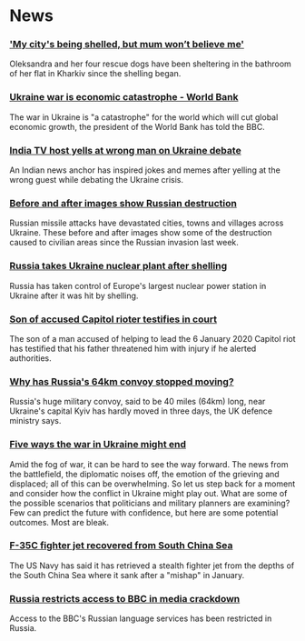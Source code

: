 # News
### ['My city's being shelled, but mum won’t believe me'](https://www.bbc.com/news/world-europe-60600487)
Oleksandra and her four rescue dogs have been sheltering in the bathroom of her flat in Kharkiv since the shelling began. 
### [Ukraine war is economic catastrophe - World Bank](https://www.bbc.com/news/business-60610537)
The war in Ukraine is "a catastrophe" for the world which will cut global economic growth, the president of the World Bank has told the BBC.
### [India TV host yells at wrong man on Ukraine debate](https://www.bbc.com/news/world-asia-india-60614274)
An Indian news anchor has inspired jokes and memes after yelling at the wrong guest while debating the Ukraine crisis.
### [Before and after images show Russian destruction](https://www.bbc.com/news/world-europe-60610840)
Russian missile attacks have devastated cities, towns and villages across Ukraine. These before and after images show some of the destruction caused to civilian areas since the Russian invasion last week.
### [Russia takes Ukraine nuclear plant after shelling](https://www.bbc.com/news/world-europe-60613438)
Russia has taken control of Europe's largest nuclear power station in Ukraine after it was hit by shelling. 
### [Son of accused Capitol rioter testifies in court](https://www.bbc.com/news/world-us-canada-60608759)
The son of a man accused of helping to lead the 6 January 2020 Capitol riot has testified that his father threatened him with injury if he alerted authorities.
### [Why has Russia's 64km convoy stopped moving?](https://www.bbc.com/news/world-europe-60596629)
Russia's huge military convoy, said to be 40 miles (64km) long, near Ukraine's capital Kyiv has hardly moved in three days, the UK defence ministry says.
### [Five ways the war in Ukraine might end](https://www.bbc.com/news/world-europe-60602936)
Amid the fog of war, it can be hard to see the way forward. The news from the battlefield, the diplomatic noises off, the emotion of the grieving and displaced; all of this can be overwhelming. So let us step back for a moment and consider how the conflict in Ukraine might play out. What are some of the possible scenarios that politicians and military planners are examining? Few can predict the future with confidence, but here are some potential outcomes. Most are bleak. 
### [F-35C fighter jet recovered from South China Sea](https://www.bbc.com/news/world-us-canada-60607784)
The US Navy has said it has retrieved a stealth fighter jet from the depths of the South China Sea where it sank after a "mishap" in January. 
### [Russia restricts access to BBC in media crackdown](https://www.bbc.com/news/world-europe-60617365)
Access to the BBC's Russian language services has been restricted in Russia.
